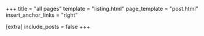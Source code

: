 +++
title = "all pages"
template = "listing.html"
page_template = "post.html"
insert_anchor_links = "right"

[extra]
include_posts = false
+++
